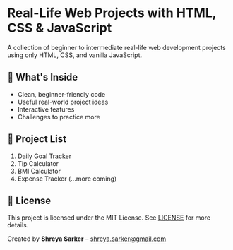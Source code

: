 # Real-Life Web Projects with HTML, CSS & JavaScript

A collection of beginner to intermediate real-life web development projects using only HTML, CSS, and vanilla JavaScript.

## 🚀 What's Inside
- Clean, beginner-friendly code
- Useful real-world project ideas
- Interactive features
- Challenges to practice more

## 📁 Project List
1. Daily Goal Tracker
2. Tip Calculator
3. BMI Calculator
4. Expense Tracker
(...more coming)

## 📝 License
This project is licensed under the MIT License. See [LICENSE](./LICENSE) for more details.

Created by **Shreya Sarker** – shreya.sarker@gmail.com
